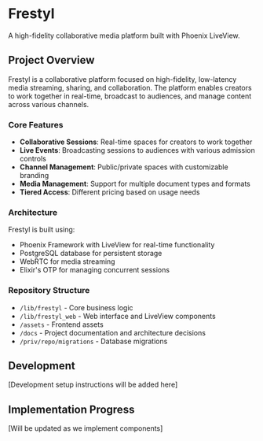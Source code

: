 # Frestyl

A high-fidelity collaborative media platform built with Phoenix LiveView.

## Project Overview

Frestyl is a collaborative platform focused on high-fidelity, low-latency media streaming, sharing, and collaboration. The platform enables creators to work together in real-time, broadcast to audiences, and manage content across various channels.

### Core Features

- **Collaborative Sessions**: Real-time spaces for creators to work together
- **Live Events**: Broadcasting sessions to audiences with various admission controls
- **Channel Management**: Public/private spaces with customizable branding
- **Media Management**: Support for multiple document types and formats
- **Tiered Access**: Different pricing based on usage needs

### Architecture

Frestyl is built using:
- Phoenix Framework with LiveView for real-time functionality
- PostgreSQL database for persistent storage
- WebRTC for media streaming
- Elixir's OTP for managing concurrent sessions

### Repository Structure

- `/lib/frestyl` - Core business logic
- `/lib/frestyl_web` - Web interface and LiveView components
- `/assets` - Frontend assets
- `/docs` - Project documentation and architecture decisions
- `/priv/repo/migrations` - Database migrations

## Development

[Development setup instructions will be added here]

## Implementation Progress

[Will be updated as we implement components]
